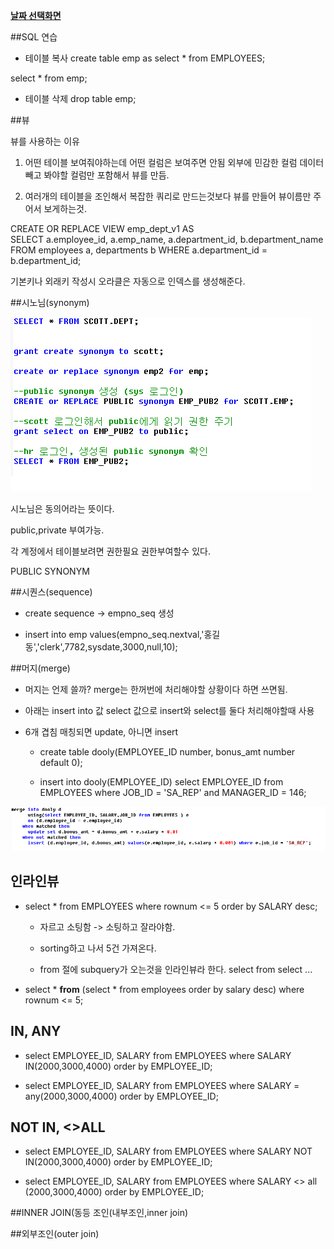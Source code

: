 ﻿**[날짜 선택화면](../README.md)**

##SQL 연습

- 테이블 복사
create table emp as select * from EMPLOYEES;

select * from emp;

- 테이블 삭제
drop table emp;


##뷰

뷰를 사용하는 이유

1. 어떤 테이블 보여줘야하는데 어떤 컬럼은 보여주면 안됨
외부에 민감한 컬럼 데이터빼고 봐야할 컬럼만 포함해서 뷰를 만듬.

2. 여러개의 테이블을 조인해서 복잡한 쿼리로 만드는것보다 뷰를 만들어 뷰이름만 주어서 보게하는것.

CREATE OR REPLACE VIEW emp_dept_v1 AS  
SELECT a.employee_id, a.emp_name, a.department_id, 
       b.department_name  
  FROM employees a, 
       departments b
 WHERE a.department_id = b.department_id; 

기본키나 외래키 작성시 오라클은 자동으로 인덱스를 생성해준다.

##시노님(synonym)

![synonym](../resources/synonym.png)

시노님은 동의어라는 뜻이다.

public,private 부여가능.

각 계정에서 테이블보려면 권한필요
권한부여할수 있다.



PUBLIC SYNONYM

##시퀀스(sequence)

- create sequence -> empno_seq 생성

- insert into emp values(empno_seq.nextval,'홍길동','clerk',7782,sysdate,3000,null,10);

##머지(merge)

- 머지는 언제 쓸까? merge는 한꺼번에 처리해야할 상황이다 하면 쓰면됨.
- 아래는 insert into 값 select 값으로 insert와 select를 둘다 처리해야할때 사용
- 6개 겹침 매칭되면 update, 아니면 insert

  - create table dooly(EMPLOYEE_ID number, bonus_amt number default 0);

  -  insert into dooly(EMPLOYEE_ID) select EMPLOYEE_ID from EMPLOYEES where JOB_ID = 'SA_REP' and MANAGER_ID = 146;

![merge](../resources/merge.png)

## 인라인뷰

- select * from EMPLOYEES where rownum <= 5 order by SALARY desc;

  - 자르고 소팅함 -> 소팅하고 잘라야함.

  - sorting하고 나서 5건 가져온다.

  - from 절에 subquery가 오는것을 인라인뷰라 한다. select from select ...

- select * **from** (select * from employees order by salary desc) where rownum <= 5;

## IN, ANY

- select EMPLOYEE_ID, SALARY from EMPLOYEES where SALARY IN(2000,3000,4000) order by EMPLOYEE_ID;

- select EMPLOYEE_ID, SALARY from EMPLOYEES where SALARY = any(2000,3000,4000) order by EMPLOYEE_ID;

## NOT IN, <>ALL

- select EMPLOYEE_ID, SALARY from EMPLOYEES where SALARY NOT IN(2000,3000,4000) order by EMPLOYEE_ID;

- select EMPLOYEE_ID, SALARY from EMPLOYEES where SALARY <> all (2000,3000,4000) order by EMPLOYEE_ID;


##INNER JOIN(동등 조인(내부조인,inner join)


 
##외부조인(outer join)
